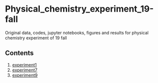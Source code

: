 # Physical_chemistry_experiment_19-fall
Original data, codes, jupyter notebooks, figures and results for physical chemistry experiment of 19 fall

## Contents
1. [experiment1](experiment_1/figure_and_result.md)
7. [experiment7]()
9. [experiment9]()
